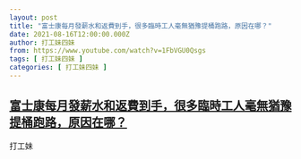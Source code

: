 ```yaml
---
layout: post
title: "富士康每月發薪水和返費到手，很多臨時工人毫無猶豫提桶跑路，原因在哪？"
date: 2021-08-16T12:00:00.000Z
author: 打工妹四妹
from: https://www.youtube.com/watch?v=1FbVGU0Qsgs
tags: [ 打工妹四妹 ]
categories: [ 打工妹四妹 ]
---
```

<!--1629115200000-->
[富士康每月發薪水和返費到手，很多臨時工人毫無猶豫提桶跑路，原因在哪？](https://www.youtube.com/watch?v=1FbVGU0Qsgs)
------

<div>
打工妹
</div>
